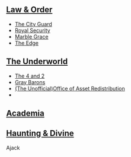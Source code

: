 ## [Law & Order](law-and-order)
- [The City Guard](city-guard)
- [Royal Security](royal-security)
- [Marble Grace](stones-grace)
- [The Edge](the-edge)

## [The Underworld](underworld)
- [The 4 and 2](the-six)
- [Gray Barons](gray-barons)
- [(The Unofficial)Office of Asset Redistribution](oar)
- []()

## [Academia](academia)

## [Haunting & Divine](haunting-and-divine)



Ajack